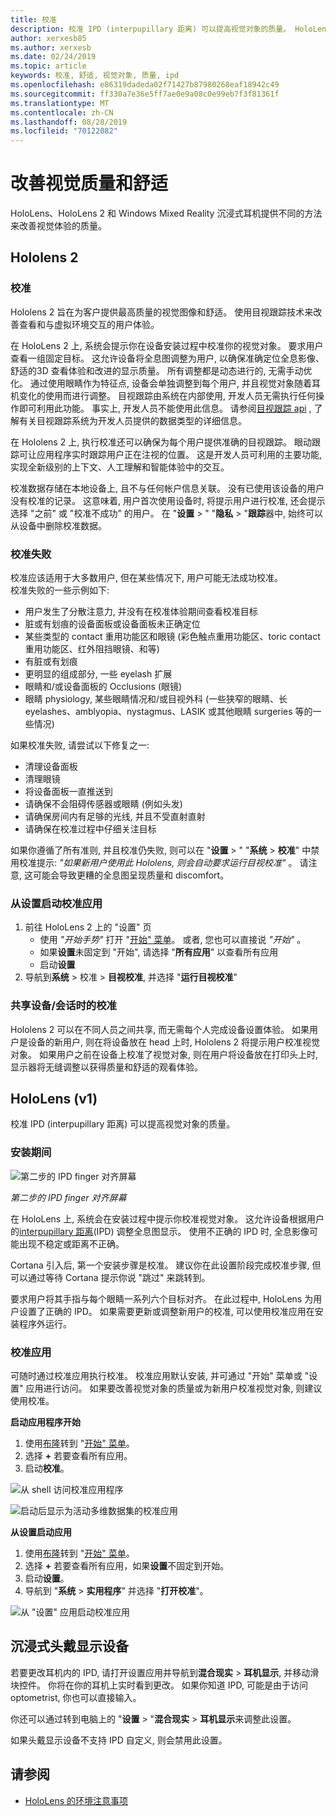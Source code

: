 ```yaml
---
title: 校准
description: 校准 IPD (interpupillary 距离) 可以提高视觉对象的质量。 HoloLens 和 Windows Mixed Reality 沉浸式耳机提供自定义 IPD 的方式。
author: xerxesb85
ms.author: xerxesb
ms.date: 02/24/2019
ms.topic: article
keywords: 校准, 舒适, 视觉对象, 质量, ipd
ms.openlocfilehash: e86319dadeda02f71427b87980268eaf18942c49
ms.sourcegitcommit: ff330a7e36e5ff7ae0e9a08c0e99eb7f3f81361f
ms.translationtype: MT
ms.contentlocale: zh-CN
ms.lasthandoff: 08/28/2019
ms.locfileid: "70122082"
---
```

# <a name="improve-visual-quality-and-comfort"></a>改善视觉质量和舒适
HoloLens、HoloLens 2 和 Windows Mixed Reality 沉浸式耳机提供不同的方法来改善视觉体验的质量。 

## <a name="hololens-2"></a>Hololens 2

### <a name="calibration"></a>校准

Hololens 2 旨在为客户提供最高质量的视觉图像和舒适。 使用目视跟踪技术来改善查看和与虚拟环境交互的用户体验。  

在 HoloLens 2 上, 系统会提示你在设备安装过程中校准你的视觉对象。 要求用户查看一组固定目标。 这允许设备将全息图调整为用户, 以确保准确定位全息影像、舒适的3D 查看体验和改进的显示质量。 所有调整都是动态进行的, 无需手动优化。 通过使用眼睛作为特征点, 设备会单独调整到每个用户, 并且视觉对象随着耳机变化的使用而进行调整。 目视跟踪由系统在内部使用, 开发人员无需执行任何操作即可利用此功能。 事实上, 开发人员不能使用此信息。
请参阅[目视跟踪 api](https://docs.microsoft.com/en-us/uwp/api/windows.perception.people.eyespose) , 了解有关目视跟踪系统为开发人员提供的数据类型的详细信息。

在 Hololens 2 上, 执行校准还可以确保为每个用户提供准确的目视跟踪。 眼动跟踪可让应用程序实时跟踪用户正在注视的位置。 这是开发人员可利用的主要功能, 实现全新级别的上下文、人工理解和智能体验中的交互。  

校准数据存储在本地设备上, 且不与任何帐户信息关联。 没有已使用该设备的用户没有校准的记录。 这意味着, 用户首次使用设备时, 将提示用户进行校准, 还会提示选择 "之前" 或 "校准不成功" 的用户。 在 "**设置** > " "**隐私** > "**跟踪**器中, 始终可以从设备中删除校准数据。 

### <a name="calibration-failures"></a>校准失败
校准应该适用于大多数用户, 但在某些情况下, 用户可能无法成功校准。  
校准失败的一些示例如下:
- 用户发生了分散注意力, 并没有在校准体验期间查看校准目标
- 脏或有划痕的设备面板或设备面板未正确定位 
- 某些类型的 contact 重用功能区和眼镜 (彩色触点重用功能区、toric contact 重用功能区、红外阻挡眼镜、和等)
- 有脏或有划痕
- 更明显的组成部分, 一些 eyelash 扩展
- 眼睛和/或设备面板的 Occlusions (眼镜)
- 眼睛 physiology, 某些眼睛情况和/或目视外科 (一些狭窄的眼睛、长 eyelashes、amblyopia、nystagmus、LASIK 或其他眼睛 surgeries 等的一些情况)

如果校准失败, 请尝试以下修复之一: 
- 清理设备面板
- 清理眼镜
- 将设备面板一直推送到
- 请确保不会阻碍传感器或眼睛 (例如头发) 
- 请确保房间内有足够的光线, 并且不受直射直射
- 请确保在校准过程中仔细关注目标

如果你遵循了所有准则, 并且校准仍失败, 则可以在 "**设置** > " "**系统** > **校准**" 中禁用校准提示: *"如果新用户使用此 Hololens, 则会自动要求运行目视校准"* 。 请注意, 这可能会导致更糟的全息图呈现质量和 discomfort。

### <a name="launching-the-calibration-app-from-settings"></a>从设置启动校准应用
1. 前往 HoloLens 2 上的 "设置" 页
    * 使用 *"开始手势"* 打开 "[开始" 菜单](navigating-the-windows-mixed-reality-home.md#start-menu)。 或者, 您也可以直接说 *"开始"* 。
    * 如果**设置**未固定到 "开始", 请选择 "**所有应用**" 以查看所有应用
    * 启动**设置**
2. 导航到**系统** > 校准 > **目视校准**, 并选择 "**运行目视校准**"


### <a name="calibration-when-sharing-a-devicesession"></a>共享设备/会话时的校准
Hololens 2 可以在不同人员之间共享, 而无需每个人完成设备设置体验。
如果用户是设备的新用户, 则在将设备放在 head 上时, Hololens 2 将提示用户校准视觉对象。 如果用户之前在设备上校准了视觉对象, 则在用户将设备放在打印头上时, 显示器将无缝调整以获得质量和舒适的观看体验。 


## <a name="hololens-v1"></a>HoloLens (v1)
校准 IPD (interpupillary 距离) 可以提高视觉对象的质量。

### <a name="during-setup"></a>安装期间

![第二步的 IPD finger 对齐屏幕](images/ipd-finger-alignment-300px.jpg)<br>

*第二步的 IPD finger 对齐屏幕*

在 HoloLens 上, 系统会在安装过程中提示你校准视觉对象。 这允许设备根据用户的[interpupillary 距离](https://en.wikipedia.org/wiki/Interpupillary_distance)(IPD) 调整全息图显示。 使用不正确的 IPD 时, 全息影像可能出现不稳定或距离不正确。

Cortana 引入后, 第一个安装步骤是校准。 建议你在此设置阶段完成校准步骤, 但可以通过等待 Cortana 提示你说 "跳过" 来跳转到。

要求用户将其手指与每个眼睛一系列六个目标对齐。 在此过程中, HoloLens 为用户设置了正确的 IPD。 如果需要更新或调整新用户的校准, 可以使用校准应用在安装程序外运行。

### <a name="calibration-app"></a>校准应用

可随时通过校准应用执行校准。 校准应用默认安装, 并可通过 "开始" 菜单或 "设置" 应用进行访问。 如果要改善视觉对象的质量或为新用户校准视觉对象, 则建议使用校准。

**启动应用程序开始**
1. 使用[布隆](gestures.md#bloom)转到 "[开始" 菜单](navigating-the-windows-mixed-reality-home.md#start-menu)。
2. 选择 **+** 若要查看所有应用。
3. 启动**校准**。

![从 shell 访问校准应用程序](images/calibration-shell.png)

![启动后显示为活动多维数据集的校准应用](images/calibration-livecube-200px.png)

**从设置启动应用**
1. 使用[布隆](gestures.md#bloom)转到 "[开始" 菜单](navigating-the-windows-mixed-reality-home.md#start-menu)。
2. 选择 **+** 若要查看所有应用，如果**设置**不固定到开始。
3. 启动**设置**。
4. 导航到 "**系统** > **实用程序**" 并选择 "**打开校准**"。

![从 "设置" 应用启动校准应用](images/calibration-settings-500px.jpg)


## <a name="immersive-headsets"></a>沉浸式头戴显示设备

若要更改耳机内的 IPD, 请打开设置应用并导航到**混合现实** > **耳机显示**, 并移动滑块控件。 你将在你的耳机上实时看到更改。 如果你知道 IPD, 可能是由于访问 optometrist, 你也可以直接输入。

你还可以通过转到电脑上的 "**设置** > "**混合现实** > **耳机显示**来调整此设置。

如果头戴显示设备不支持 IPD 自定义, 则会禁用此设置。

## <a name="see-also"></a>请参阅
* [HoloLens 的环境注意事项](environment-considerations-for-hololens.md)
